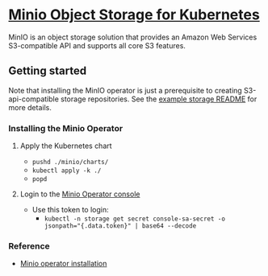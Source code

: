 
# [Minio Object Storage for Kubernetes](https://min.io/docs/minio/kubernetes/upstream/index.html)

MinIO is an object storage solution that provides an Amazon Web Services S3-compatible API and supports all core S3 features.

## Getting started

Note that installing the MinIO operator is just a prerequisite to creating S3-api-compatible storage repositories. See the [example storage README](/operations-examples/example-storage/README.md) for more details.

### Installing the Minio Operator

1. Apply the Kubernetes chart
    - `pushd ./minio/charts/`
    - `kubectl apply -k ./`
    - `popd`

2. Login to the [Minio Operator console](https://storage.home.arpa/)
    - Use this token to login:
        - `kubectl -n storage get secret console-sa-secret -o jsonpath="{.data.token}" | base64 --decode`

### Reference

- [Minio operator installation](https://min.io/docs/minio/kubernetes/upstream/operations/install-deploy-manage/deploy-operator-helm.html#install-operator)